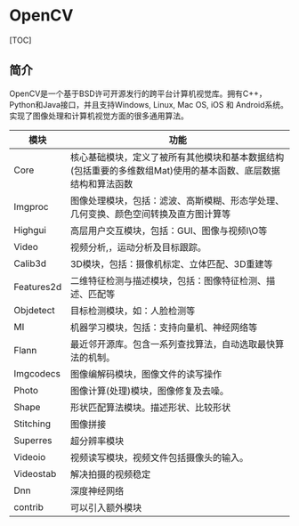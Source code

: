 

# OpenCV

[TOC]

## 简介

​	OpenCV是一个基于BSD许可开源发行的跨平台计算机视觉库。拥有C++，Python和Java接口，并且支持Windows, Linux, Mac OS, iOS 和 Android系统。实现了图像处理和计算机视觉方面的很多通用算法。

| 模块    | 功能                                                         |
| --------- | ------------------------------------------------------------ |
| Core    | 核心基础模块，定义了被所有其他模块和基本数据结构(包括重要的多维数组Mat)使用的基本函数、底层数据结构和算法函数 |
| Imgproc | 图像处理模块，包括：滤波、高斯模糊、形态学处理、几何变换、颜色空间转换及直方图计算等 |
| Highgui | 高层用户交互模块，包括：GUI、图像与视频I\O等 |
| Video | 视频分析,，运动分析及目标跟踪。 |
| Calib3d | 3D模块，包括：摄像机标定、立体匹配、3D重建等 |
| Features2d | 二维特征检测与描述模块，包括：图像特征检测、描述、匹配等 |
| Objdetect | 目标检测模块，如：人脸检测等 |
| MI | 机器学习模块，包括：支持向量机、神经网络等 |
| Flann | 最近邻开源库。包含一系列查找算法，自动选取最快算法的机制。 |
| Imgcodecs | 图像编解码模块，图像文件的读写操作 |
| Photo | 图像计算(处理)模块，图像修复及去噪。 |
| Shape | 形状匹配算法模块。描述形状、比较形状 |
| Stitching | 图像拼接 |
| Superres | 超分辨率模块 |
| Videoio | 视频读写模块，视频文件包括摄像头的输入。 |
| Videostab | 解决拍摄的视频稳定 |
| Dnn | 深度神经网络 |
| contrib | 可以引入额外模块 |





